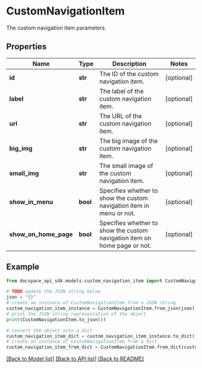 # CustomNavigationItem
The custom navigation item parameters.

## Properties

Name | Type | Description | Notes
------------ | ------------- | ------------- | -------------
**id** | **str** | The ID of the custom navigation item. | [optional] 
**label** | **str** | The label of the custom navigation item. | [optional] 
**url** | **str** | The URL of the custom navigation item. | [optional] 
**big_img** | **str** | The big image of the custom navigation item. | [optional] 
**small_img** | **str** | The small image of the custom navigation item. | [optional] 
**show_in_menu** | **bool** | Specifies whether to show the custom navigation item in menu or not. | [optional] 
**show_on_home_page** | **bool** | Specifies whether to show the custom navigation item on home page or not. | [optional] 

## Example

```python
from docspace_api_sdk.models.custom_navigation_item import CustomNavigationItem

# TODO update the JSON string below
json = "{}"
# create an instance of CustomNavigationItem from a JSON string
custom_navigation_item_instance = CustomNavigationItem.from_json(json)
# print the JSON string representation of the object
print(CustomNavigationItem.to_json())

# convert the object into a dict
custom_navigation_item_dict = custom_navigation_item_instance.to_dict()
# create an instance of CustomNavigationItem from a dict
custom_navigation_item_from_dict = CustomNavigationItem.from_dict(custom_navigation_item_dict)
```
[[Back to Model list]](../README.md#documentation-for-models) [[Back to API list]](../README.md#documentation-for-api-endpoints) [[Back to README]](../README.md)


